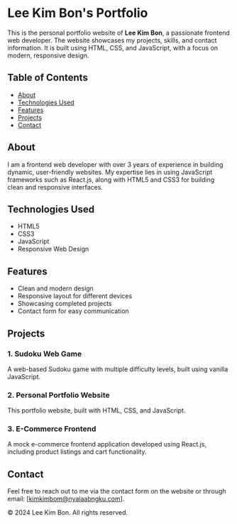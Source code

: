 # Lee Kim Bon's Portfolio

This is the personal portfolio website of **Lee Kim Bon**, a passionate frontend web developer. The website showcases my projects, skills, and contact information. It is built using HTML, CSS, and JavaScript, with a focus on modern, responsive design.

## Table of Contents
- [About](#about)
- [Technologies Used](#technologies-used)
- [Features](#features)
- [Projects](#projects)
- [Contact](#contact)

## About
I am a frontend web developer with over 3 years of experience in building dynamic, user-friendly websites. My expertise lies in using JavaScript frameworks such as React.js, along with HTML5 and CSS3 for building clean and responsive interfaces.

## Technologies Used
- HTML5
- CSS3
- JavaScript
- Responsive Web Design

## Features
- Clean and modern design
- Responsive layout for different devices
- Showcasing completed projects
- Contact form for easy communication

## Projects
### 1. **Sudoku Web Game**
A web-based Sudoku game with multiple difficulty levels, built using vanilla JavaScript.

### 2. **Personal Portfolio Website**
This portfolio website, built with HTML, CSS, and JavaScript.

### 3. **E-Commerce Frontend**
A mock e-commerce frontend application developed using React.js, including product listings and cart functionality.

## Contact
Feel free to reach out to me via the contact form on the website or through email: [kimkimbom@nyalaabngku.com].

© 2024 Lee Kim Bon. All rights reserved.
